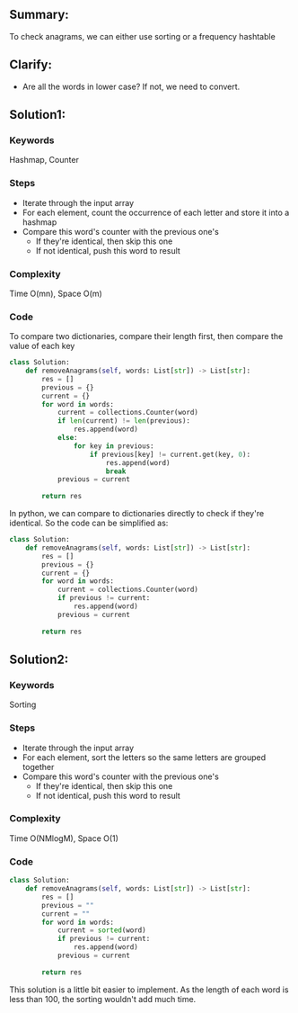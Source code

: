 ## Summary:
To check anagrams, we can either use sorting or a frequency hashtable

## Clarify:
- Are all the words in lower case? If not, we need to convert.

## Solution1:
### Keywords
Hashmap, Counter
### Steps
- Iterate through the input array
- For each element, count the occurrence of each letter and store it into a hashmap
- Compare this word's counter with the previous one's
	- If they're identical, then skip this one
	- If not identical, push this word to result
### Complexity
Time O(mn), Space O(m)
### Code
To compare two dictionaries, compare their length first, then compare the value of each key
```py
class Solution:
    def removeAnagrams(self, words: List[str]) -> List[str]:
        res = []
        previous = {}
        current = {}
        for word in words:
            current = collections.Counter(word)
            if len(current) != len(previous):
                res.append(word)
            else:
                for key in previous:
                    if previous[key] != current.get(key, 0):
                        res.append(word)
                        break
            previous = current
        
        return res
```
In python, we can compare to dictionaries directly to check if they're identical. So the code can be simplified as:
```py
class Solution:
    def removeAnagrams(self, words: List[str]) -> List[str]:
        res = []
        previous = {}
        current = {}
        for word in words:
            current = collections.Counter(word)
            if previous != current:
                res.append(word)
            previous = current
        
        return res
```

## Solution2:
### Keywords
Sorting
### Steps
- Iterate through the input array
- For each element, sort the letters so the same letters are grouped together
- Compare this word's counter with the previous one's
	- If they're identical, then skip this one
	- If not identical, push this word to result
### Complexity
Time O(NMlogM), Space O(1)
### Code
```py
class Solution:
    def removeAnagrams(self, words: List[str]) -> List[str]:
        res = []
        previous = ""
        current = ""
        for word in words:
            current = sorted(word)
            if previous != current:
                res.append(word)
            previous = current
        
        return res
```
This solution is a little bit easier to implement. As the length of each word is less than 100, the sorting wouldn't add much time.
